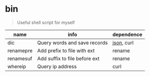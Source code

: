 # bin

> Useful shell script for myself

|name |info |dependence |
|-|-|-|
|dic| Query words and save records|[json](https://github.com/trentm/json), curl|
|renamepre| Add prefix to file with ext|rename|
|renamesuf| Add suffix to file before ext|rename|
|whereip| Query ip address|curl|
